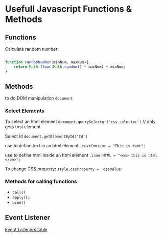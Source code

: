 # Usefull Javascript Functions & Methods

## Functions

Calculate random number:

```js

function randomNumber(minNum, maxNum){
    return Math.floor(Math.random() * maxNum) + minNum;
}
```

## Methods

to do DOM manipulation
`document`

### Select Elements

To select an html element
`document.querySelector('css selector')` // only gets first element

Select Id
`document.getElementById('Id')`

use to define text in an html element
`.textContent = "This is text";`

use to define html inside an html element
`.innerHTML = "<em> this is html </em>";`

To change CSS property:
`style.cssProperty = 'cssValue'`

### Methods for calling functions

* `call()`
* `apply();`
* `bind()`

## Event Listener

[Event Listeners table](https://developer.mozilla.org/en-US/docs/Web/Events)
